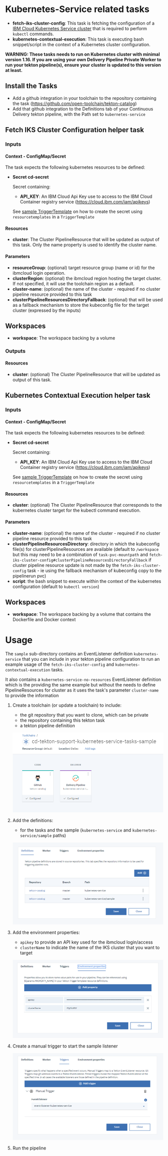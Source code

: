 # Kubernetes-Service related tasks

- **fetch-iks-cluster-config**: This task is fetching the configuration of a [IBM Cloud Kubernetes Service cluster](https://cloud.ibm.com/docs/containers?topic=containers-getting-started) that is required to perform `kubectl` commands.
- **kubernetes-contextual-execution**: This task is executing bash snippet/script in the context of a Kubernetes cluster configuration.

**WARNING: These tasks needs to run on Kubernetes cluster with minimal version 1.16. If you are using your own Delivery Pipeline Private Worker to run your tekton pipeline(s), ensure your cluster is updated to this version at least.**

## Install the Tasks
- Add a github integration in your toolchain to the repository containing the task (https://github.com/open-toolchain/tekton-catalog)
- Add that github integration to the Definitions tab of your Continuous Delivery tekton pipeline, with the Path set to `kubernetes-service`

## Fetch IKS Cluster Configuration helper task

### Inputs

#### Context - ConfigMap/Secret

  The task expects the following kubernetes resources to be defined:

* **Secret cd-secret**

  Secret containing:
  * **API_KEY**: An IBM Cloud Api Key use to access to the IBM Cloud Container registry service (https://cloud.ibm.com/iam/apikeys)

  See [sample TriggerTemplate](./sample/listener-kubernetes-service.yaml) on how to create the secret using `resourcetemplates` in a `TriggerTemplate`

#### Resources

* **cluster**: The Cluster PipelineResource that will be updated as output of this task. Only the name property is used to identify the cluster name.

#### Parameters

* **resourceGroup**: (optional) target resource group (name or id) for the ibmcloud login operation.
* **clusterRegion**: (optional) the ibmcloud region hosting the target cluster. If not specified, it will use the toolchain region as a default.
* **cluster-name**: (optional) the name of the cluster - required if no cluster pipeline resource provided to this task
* **clusterPipelineResourcesDirectoryFallback**: (optional) that will be used as a fallback mechanism to store the kubeconfig file for the target cluster (expressed by the inputs)

## Workspaces

* **workspace**: The workspace backing by a volume

### Outputs

#### Resources

* **cluster**: (optional) The Cluster PipelineResource that will be updated as output of this task.

## Kubernetes Contextual Execution helper task

### Inputs

#### Context - ConfigMap/Secret

  The task expects the following kubernetes resources to be defined:

* **Secret cd-secret**

  Secret containing:
  * **API_KEY**: An IBM Cloud Api Key use to access to the IBM Cloud Container registry service (https://cloud.ibm.com/iam/apikeys)

  See [sample TriggerTemplate](./sample/listener-kubernetes-service.yaml) on how to create the secret using `resourcetemplates` in a `TriggerTemplate`

#### Resources

* **cluster**: (optional) The Cluster PipelineResource that corresponds to the kubernetes cluster target for the kubectl command execution.

#### Parameters

* **cluster-name**: (optional) the name of the cluster - required if no cluster pipeline resource provided to this task
* **clusterPipelineResourcesDirectory**: directory in which the kubeconfig file(s) for clusterPipelineResources are available (default to `/workspace` but this may need to be a combination of `task-pvc-mountpath` and `fetch-iks-cluster-config#clusterPipelineResourcesDirectoryFallback` if cluster pipeline resource update is not made by the `fetch-iks-cluster-config` task - ie using the fallback mechanism of kubeconfig copy to the pipelinerun pvc)
* **script**: the bash snippet to execute within the context of the kubernetes configuration (default to `kubectl version`)

## Workspaces

* **workspace**: The workspace backing by a volume that contains the Dockerfile and Docker context

# Usage
The `sample` sub-directory contains an EventListener definition `kubernetes-service` that you can include in your tekton pipeline configuration to run an example usage of the `fetch-iks-cluster-config` and `kubernetes-contextual-execution` tasks.

It also contains a `kubernetes-service-no-resources` EventListener definition which is the providing the same example but without the needs to define PipelineResources for cluster as it uses the task's parameter `cluster-name` to provide the information

1) Create a toolchain (or update a toolchain) to include:

   - the git repository that you want to clone, which can be private
   - the repository containing this tekton task
   - a tekton pipeline definition

   ![Toolchain overview](./sample/kubernetes-service-sample-toolchain-overview.png)

2) Add the definitions:

   - for the tasks and the sample (`kubernetes-service` and `kubernetes-service/sample` paths)

   ![Tekton pipeline definitions](./sample/kubernetes-service-sample-tekton-pipeline-definitions.png)

3) Add the environment properties:

   - `apikey` to provide an API key used for the ibmcloud login/access
   - `clusterName` to indicate the name of the IKS cluster that you want to target

   ![Tekton pipeline environment properties](./sample/kubernetes-service-sample-tekton-pipeline-environment-properties.png)

4) Create a manual trigger to start the sample listener

   ![Tekton pipeline sample trigger](./sample/kubernetes-service-sample-tekton-pipeline-sample-triggers.png)

5) Run the pipeline

